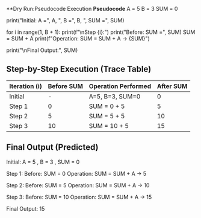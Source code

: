**Dry Run:Pseudocode Execution
**Pseudocode**
A = 5
B = 3
SUM = 0

print("Initial: A =", A, ", B =", B, ", SUM =", SUM)

for i in range(1, B + 1):
print(f"\nStep {i}:")
print("Before: SUM =", SUM)
SUM = SUM + A
print(f"Operation: SUM = SUM + A → {SUM}")

print("\nFinal Output:", SUM)

## Step-by-Step Execution (Trace Table)

| Iteration (i) | Before SUM | Operation Performed | After SUM |
|---------------|------------|---------------------|-----------|
| Initial       | -          | A=5, B=3, SUM=0     | 0         |
| Step 1        | 0          | SUM = 0 + 5         | 5         |
| Step 2        | 5          | SUM = 5 + 5         | 10        |
| Step 3        | 10         | SUM = 10 + 5        | 15        |

## Final Output (Predicted)

Initial: A = 5 , B = 3 , SUM = 0

Step 1:
Before: SUM = 0
Operation: SUM = SUM + A → 5

Step 2:
Before: SUM = 5
Operation: SUM = SUM + A → 10

Step 3:
Before: SUM = 10
Operation: SUM = SUM + A → 15

Final Output: 15

